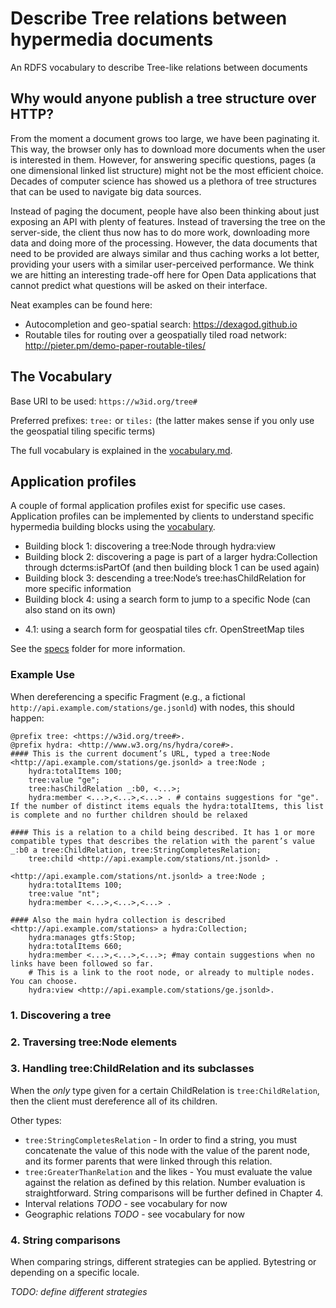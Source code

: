 # Describe Tree relations between hypermedia documents

An RDFS vocabulary to describe Tree-like relations between documents

## Why would anyone publish a tree structure over HTTP?

From the moment a document grows too large, we have been paginating it. This way, the browser only has to download more documents when the user is interested in them. However, for answering specific questions, pages (a one dimensional linked list structure) might not be the most efficient choice. Decades of computer science has showed us a plethora of tree structures that can be used to navigate big data sources.

Instead of paging the document, people have also been thinking about just exposing an API with plenty of features. Instead of traversing the tree on the server-side, the client thus now has to do more work, downloading more data and doing more of the processing. However, the data documents that need to be provided are always similar and thus caching works a lot better, providing your users with a similar user-perceived performance. We think we are hitting an interesting trade-off here for Open Data applications that cannot predict what questions will be asked on their interface.

Neat examples can be found here:
 * Autocompletion and geo-spatial search: https://dexagod.github.io
 * Routable tiles for routing over a geospatially tiled road network: http://pieter.pm/demo-paper-routable-tiles/ 

## The Vocabulary

Base URI to be used: `https://w3id.org/tree#`

Preferred prefixes: `tree:` or `tiles:` (the latter makes sense if you only use the geospatial tiling specific terms) 

The full vocabulary is explained in the [vocabulary.md](vocabulary.md).

## Application profiles

A couple of formal application profiles exist for specific use cases. Application profiles can be implemented by clients to understand specific hypermedia building blocks using the [vocabulary](vocabulary.md).

 * Building block 1: discovering a tree:Node through hydra:view
 * Building block 2: discovering a page is part of a larger hydra:Collection through dcterms:isPartOf (and then building block 1 can be used again)
 * Building block 3: descending a tree:Node’s tree:hasChildRelation for more specific information
 * Building block 4: using a search form to jump to a specific Node (can also stand on its own)
  - 4.1: using a search form for geospatial tiles cfr. OpenStreetMap tiles

See the [specs](specs/) folder for more information.

### Example Use

When dereferencing a specific Fragment (e.g., a fictional `http://api.example.com/stations/ge.jsonld`) with nodes, this should happen:

```turtle
@prefix tree: <https://w3id.org/tree#>.
@prefix hydra: <http://www.w3.org/ns/hydra/core#>.
#### This is the current document’s URL, typed a tree:Node
<http://api.example.com/stations/ge.jsonld> a tree:Node ;
    hydra:totalItems 100;
    tree:value "ge";
    tree:hasChildRelation _:b0, <...>;
    hydra:member <...>,<...>,<...> . # contains suggestions for "ge". If the number of distinct items equals the hydra:totalItems, this list is complete and no further children should be relaxed

#### This is a relation to a child being described. It has 1 or more compatible types that describes the relation with the parent’s value
_:b0 a tree:ChildRelation, tree:StringCompletesRelation;
    tree:child <http://api.example.com/stations/nt.jsonld> .

<http://api.example.com/stations/nt.jsonld> a tree:Node ;
    hydra:totalItems 100;
    tree:value "nt";
    hydra:member <...>,<...>,<...> . 
    
#### Also the main hydra collection is described
<http://api.example.com/stations> a hydra:Collection;
    hydra:manages gtfs:Stop;
    hydra:totalItems 660;
    hydra:member <...>,<...>,<...>; #may contain suggestions when no links have been followed so far.
    # This is a link to the root node, or already to multiple nodes. You can choose.
    hydra:view <http://api.example.com/stations/ge.jsonld>.
```

### 1. Discovering a tree

### 2. Traversing tree:Node elements

### 3. Handling tree:ChildRelation and its subclasses

When the _only_ type given for a certain ChildRelation is `tree:ChildRelation`, then the client must dereference all of its children.

Other types:
 - `tree:StringCompletesRelation` - In order to find a string, you must concatenate the value of this node with the value of the parent node, and its former parents that were linked through this relation.
 - `tree:GreaterThanRelation` and the likes - You must evaluate the value against the relation as defined by this relation. Number evaluation is straightforward. String comparisons will be further defined in Chapter 4.
 - Interval relations _TODO_ - see vocabulary for now
 - Geographic relations _TODO_ - see vocabulary for now

### 4. String comparisons

When comparing strings, different strategies can be applied. Bytestring or depending on a specific locale.

_TODO: define different strategies_
